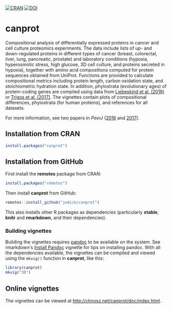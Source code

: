 [![CRAN](https://www.r-pkg.org/badges/version/canprot)](https://cran.r-project.org/package=canprot)
[![DOI](https://zenodo.org/badge/64122601.svg)](https://zenodo.org/badge/latestdoi/64122601)

# canprot

Compositional analysis of differentially expressed proteins in cancer and cell
culture proteomics experiments. The data include lists of up- and
down-regulated proteins in different types of cancer (breast, colorectal,
liver, lung, pancreatic, prostate) and laboratory conditions (hypoxia,
hyperosmotic stress, high glucose, 3D cell culture, and proteins secreted in
hypoxia), together with amino acid compositions computed for protein sequences
obtained from UniProt. Functions are provided to calculate compositional metrics
including protein length, carbon oxidation state, and stoichiometric hydration
state. In addition, phylostrata (evolutionary ages) of protein-coding genes are
compiled using data from [Liebeskind et al. (2016)](https://doi.org/10.1093/gbe/evw113) or
[Trigos et al. (2017)](https://doi.org/10.1073/pnas.1617743114). The vignettes contain
plots of compositional differences, phylostrata (for human proteins), and
references for all datasets.

For more information, see two papers in *PeerJ* ([2016](http://doi.org/10.7717/peerj.2238)
and [2017](http://doi.org/10.7717/peerj.3421)).

## Installation from CRAN

```R
install.packages("canprot")
```

## Installation from GitHub

First install the **remotes** package from CRAN:

```R
install.packages("remotes")
```

Then install **canprot** from GitHub:

```R
remotes::install_github("jedick/canprot")
```

This also installs other R packages as dependencies (particularly **xtable**, **knitr** and **rmarkdown**, and their dependencies).

### Building vignettes

Building the vignettes requires [pandoc](http://pandoc.org/installing.html) to be available on the system.
See rmarkdown's [Install Pandoc](https://CRAN.R-project.org/package=rmarkdown/vignettes/pandoc.html) vignette for tips on installing pandoc.
With all the dependencies available, the vignettes can be compiled and viewed using the `mkvig()` function in **canprot**, like this:
```R
library(canprot)
mkvig("3D")
```

## Online vignettes

The vignettes can be viewed at <http://chnosz.net/canprot/doc/index.html>.

